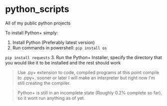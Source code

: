 # python_scripts
All of my public python projects

To install Python+ simply:

1. Install Python (Preferably latest version)
2. Run commands in powershell:
```pip install os```

```pip install requests```
3. Run the Python+ Installer, specify the directory that you would like it to be installed and the rest should work


> Use .py+ extension to code, compiled programs at this point compile to .ppy+, sooner or later I will make an interpreter but right now I'm still creating the compiler.

> Python+ is still in an incomplete state (Roughly 0.2% complete so far), so it wont run anything as of yet.
